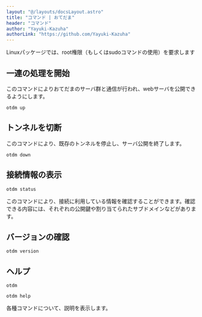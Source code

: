 ```yaml
---
layout: "@/layouts/docsLayout.astro"
title: "コマンド | おてだま"
header: "コマンド"
author: "Yayuki-Kazuha"
authorLink: "https://github.com/Yayuki-Kazuha"
---
```


Linuxパッケージでは、root権限（もしくはsudoコマンドの使用）を要求します

## 一連の処理を開始

このコマンドによりおてだまのサーバ群と通信が行われ、webサーバを公開できるようにします。

```shell
otdm up
```

## トンネルを切断

このコマンドにより、既存のトンネルを停止し、サーバ公開を終了します。

```shell
otdm down
```

## 接続情報の表示

```shell
otdm status
```

このコマンドにより、接続に利用している情報を確認することができます。確認できる内容には、それぞれの公開鍵や割り当てられたサブドメインなどがあります。

## バージョンの確認

```shell
otdm version
```

## ヘルプ

```shell
otdm
```

```shell
otdm help
```

各種コマンドについて、説明を表示します。
